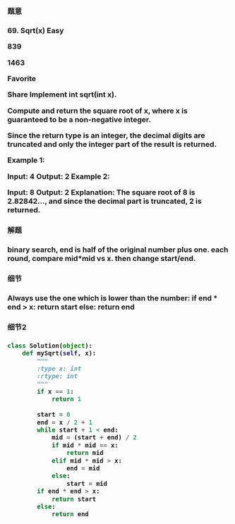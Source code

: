 <h3>题意<h3>
<p>
69. Sqrt(x)
Easy

839

1463

Favorite

Share
Implement int sqrt(int x).

Compute and return the square root of x, where x is guaranteed to be a non-negative integer.

Since the return type is an integer, the decimal digits are truncated and only the integer part of the result is returned.

Example 1:

Input: 4
Output: 2
Example 2:

Input: 8
Output: 2
Explanation: The square root of 8 is 2.82842..., and since 
             the decimal part is truncated, 2 is returned.
<p>




<h3>解题<h3>
<p>binary search, end is half of the original number plus one. each round, compare mid*mid vs x. then change start/end. <p>




<h3>细节<h3>
<p>
Always use the one which is lower than the number: 
        if end * end > x:
            return start
        else:
            return end
<p>


<h3>细节2<h3>
<p>

<p>

```python
class Solution(object):
    def mySqrt(self, x):
        """
        :type x: int
        :rtype: int
        """
        if x == 1:
            return 1
        
        start = 0
        end = x / 2 + 1
        while start + 1 < end:
            mid = (start + end) / 2
            if mid * mid == x:
                return mid
            elif mid * mid > x:
                end = mid
            else:
                start = mid
        if end * end > x:
            return start
        else:
            return end
```

